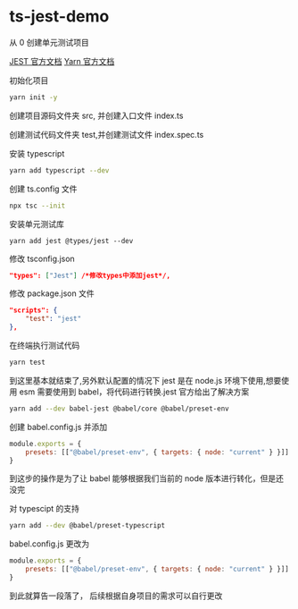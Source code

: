 # ts-jest-demo

从 0 创建单元测试项目

[JEST 官方文档](https://jestjs.io/docs/getting-started#using-typescript)
[Yarn 官方文档](https://classic.yarnpkg.com/en/docs/usage)

初始化项目

```bash
yarn init -y
```

创建项目源码文件夹 src, 并创建入口文件 index.ts

创建测试代码文件夹 test,并创建测试文件 index.spec.ts

安装 typescript

```bash
yarn add typescript --dev
```

创建 ts.config 文件

```bash
npx tsc --init
```

安装单元测试库

```
yarn add jest @types/jest --dev
```

修改 tsconfig.json

```json
"types": ["Jest"] /*修改types中添加jest*/,
```

修改 package.json 文件

```json
"scripts": {
    "test": "jest"
},
```

在终端执行测试代码

```bash
yarn test
```

到这里基本就结束了,另外默认配置的情况下 jest 是在 node.js 环境下使用,想要使用 esm 需要使用到 babel，将代码进行转换.jest 官方给出了解决方案

```bash
yarn add --dev babel-jest @babel/core @babel/preset-env
```

创建 babel.config.js 并添加

```js
module.exports = {
	presets: [["@babel/preset-env", { targets: { node: "current" } }]]
}
```

到这步的操作是为了让 babel 能够根据我们当前的 node 版本进行转化，但是还没完

对 typescipt 的支持

```bash
yarn add --dev @babel/preset-typescript
```

babel.config.js 更改为

```js
module.exports = {
	presets: [["@babel/preset-env", { targets: { node: "current" } }]]
}
```

到此就算告一段落了， 后续根据自身项目的需求可以自行更改
